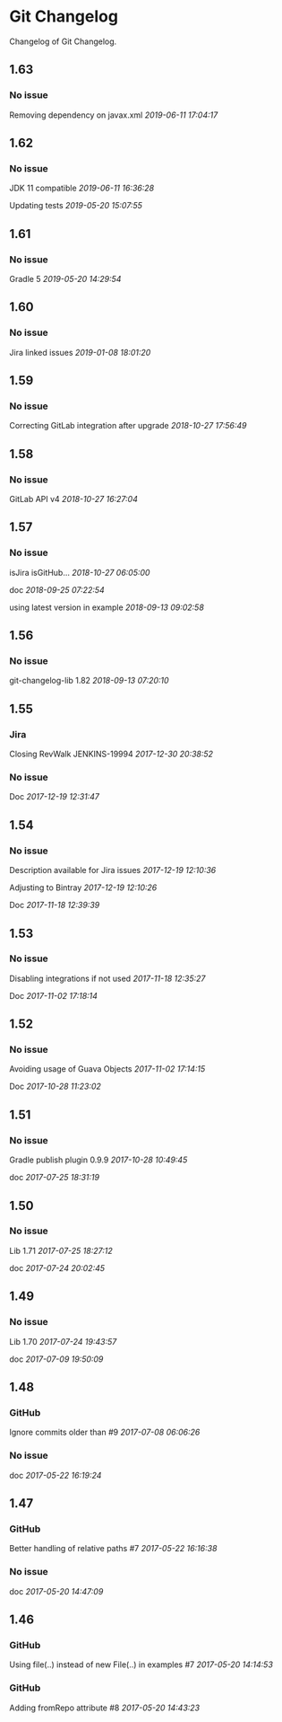 
# Git Changelog

Changelog of Git Changelog.

## 1.63
### No issue
   Removing dependency on javax.xml *2019-06-11 17:04:17*



## 1.62
### No issue
   JDK 11 compatible *2019-06-11 16:36:28*

   Updating tests *2019-05-20 15:07:55*



## 1.61
### No issue
   Gradle 5 *2019-05-20 14:29:54*



## 1.60
### No issue
   Jira linked issues *2019-01-08 18:01:20*



## 1.59
### No issue
   Correcting GitLab integration after upgrade *2018-10-27 17:56:49*



## 1.58
### No issue
   GitLab API v4 *2018-10-27 16:27:04*



## 1.57
### No issue
   isJira isGitHub... *2018-10-27 06:05:00*

   doc *2018-09-25 07:22:54*

   using latest version in example *2018-09-13 09:02:58*



## 1.56
### No issue
   git-changelog-lib 1.82 *2018-09-13 07:20:10*



## 1.55
### Jira
   Closing RevWalk JENKINS-19994 *2017-12-30 20:38:52*


### No issue
   Doc *2017-12-19 12:31:47*



## 1.54
### No issue
   Description available for Jira issues *2017-12-19 12:10:36*

   Adjusting to Bintray *2017-12-19 12:10:26*

   Doc *2017-11-18 12:39:39*



## 1.53
### No issue
   Disabling integrations if not used *2017-11-18 12:35:27*

   Doc *2017-11-02 17:18:14*



## 1.52
### No issue
   Avoiding usage of Guava Objects *2017-11-02 17:14:15*

   Doc *2017-10-28 11:23:02*



## 1.51
### No issue
   Gradle publish plugin 0.9.9 *2017-10-28 10:49:45*

   doc *2017-07-25 18:31:19*



## 1.50
### No issue
   Lib 1.71 *2017-07-25 18:27:12*

   doc *2017-07-24 20:02:45*



## 1.49
### No issue
   Lib 1.70 *2017-07-24 19:43:57*

   doc *2017-07-09 19:50:09*



## 1.48
### GitHub
   Ignore commits older than #9 *2017-07-08 06:06:26*


### No issue
   doc *2017-05-22 16:19:24*



## 1.47
### GitHub
   Better handling of relative paths #7 *2017-05-22 16:16:38*


### No issue
   doc *2017-05-20 14:47:09*



## 1.46
### GitHub
   Using file(..) instead of new File(..) in examples #7 *2017-05-20 14:14:53*


### GitHub
   Adding fromRepo attribute #8 *2017-05-20 14:43:23*



 